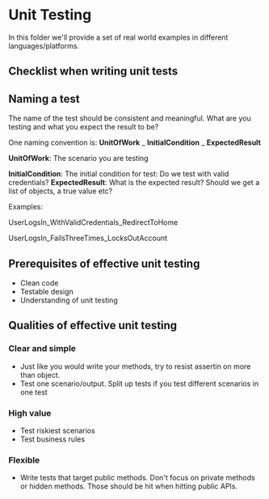 # Unit Testing

In this folder we'll provide a set of real world examples in different languages/platforms.

## Checklist when writing unit tests

## Naming a test
The name of the test should be consistent and meaningful. What are you testing and what you expect the result to be?

One naming convention is: **UnitOfWork** _ **InitialCondition** _ **ExpectedResult**

**UnitOfWork**: The scenario you are testing

**InitialCondition**: The initial condition for test: Do we test with valid credentials?
**ExpectedResult**: What is the expected result? Should we get a list of objects, a true value etc?

Examples:

UserLogsIn_WithValidCredentials_RedirectToHome

UserLogsIn_FailsThreeTimes_LocksOutAccount

## Prerequisites of effective unit testing
* Clean code
* Testable design
* Understanding of unit testing

## Qualities of effective unit testing

### Clear and simple
* Just like you would write your methods, try to resist assertin on more than object.
* Test one scenario/output. Split up tests if you test different scenarios in one test

### High value
* Test riskiest scenarios
* Test business rules

### Flexible
* Write tests that target public methods. Don't focus on private methods or hidden methods. Those should be hit when hitting public APIs.
